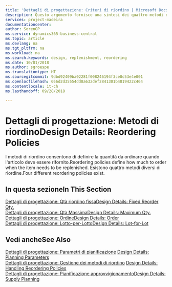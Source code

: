 ```yaml
---
title: 'Dettagli di progettazione: Criteri di riordino | Microsoft Docs'
description: Questo argomento fornisce una sintesi dei quattro metodi di riordino disponibili per il rifornimento.
services: project-madeira
documentationcenter: 
author: SorenGP
ms.service: dynamics365-business-central
ms.topic: article
ms.devlang: na
ms.tgt_pltfrm: na
ms.workload: na
ms.search.keywords: design, replenishment, reordering
ms.date: 10/01/2018
ms.author: sgroespe
ms.translationtype: HT
ms.sourcegitcommit: 9dbd92409ba02281f008246194f3ce0c53e4e001
ms.openlocfilehash: 056d2d35554dd8a632def2841301b4819422c464
ms.contentlocale: it-ch
ms.lasthandoff: 09/28/2018

---
```

# <a name="design-details-reordering-policies"></a><span data-ttu-id="eb700-103">Dettagli di progettazione: Metodi di riordino</span><span class="sxs-lookup"><span data-stu-id="eb700-103">Design Details: Reordering Policies</span></span>
<span data-ttu-id="eb700-104">I metodi di riordino consentono di definire la quantità da ordinare quando l'articolo deve essere rifornito.</span><span class="sxs-lookup"><span data-stu-id="eb700-104">Reordering policies define how much to order when the item needs to be replenished.</span></span> <span data-ttu-id="eb700-105">Esistono quattro metodi diversi di riordine.</span><span class="sxs-lookup"><span data-stu-id="eb700-105">Four different reordering policies exist.</span></span>  

## <a name="in-this-section"></a><span data-ttu-id="eb700-106">In questa sezione</span><span class="sxs-lookup"><span data-stu-id="eb700-106">In This Section</span></span>  
[<span data-ttu-id="eb700-107">Dettagli di progettazione: Qtà riordino fissa</span><span class="sxs-lookup"><span data-stu-id="eb700-107">Design Details: Fixed Reorder Qty.</span></span>](design-details-fixed-reorder-qty.md)  
[<span data-ttu-id="eb700-108">Dettagli di progettazione: Qtà Massima</span><span class="sxs-lookup"><span data-stu-id="eb700-108">Design Details: Maximum Qty.</span></span>](design-details-maximum-qty.md)  
[<span data-ttu-id="eb700-109">Dettagli di progettazione: Ordine</span><span class="sxs-lookup"><span data-stu-id="eb700-109">Design Details: Order</span></span>](design-details-order.md)  
[<span data-ttu-id="eb700-110">Dettagli di progettazione: Lotto-per-Lotto</span><span class="sxs-lookup"><span data-stu-id="eb700-110">Design Details: Lot-for-Lot</span></span>](design-details-lot-for-lot.md)  

## <a name="see-also"></a><span data-ttu-id="eb700-111">Vedi anche</span><span class="sxs-lookup"><span data-stu-id="eb700-111">See Also</span></span>  
<span data-ttu-id="eb700-112">[Dettagli di progettazione: Parametri di pianificazione](design-details-planning-parameters.md) </span><span class="sxs-lookup"><span data-stu-id="eb700-112">[Design Details: Planning Parameters](design-details-planning-parameters.md) </span></span>  
<span data-ttu-id="eb700-113">[Dettagli di progettazione: Gestione dei metodi di riordino](design-details-handling-reordering-policies.md) </span><span class="sxs-lookup"><span data-stu-id="eb700-113">[Design Details: Handling Reordering Policies](design-details-handling-reordering-policies.md) </span></span>  
[<span data-ttu-id="eb700-114">Dettagli di progettazione: Pianificazione approvvigionamento</span><span class="sxs-lookup"><span data-stu-id="eb700-114">Design Details: Supply Planning</span></span>](design-details-supply-planning.md)

